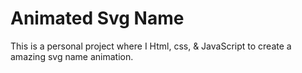# Animated Svg Name

This is a personal project where I Html, css, & JavaScript to create a amazing svg name animation.